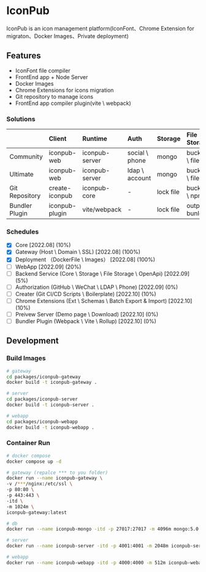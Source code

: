 # IconPub

IconPub is an icon management platform(IconFont、Chrome Extension for migraton、Docker Images、Private deployment)

## Features

- IconFont file compiler
- FrontEnd app + Node Server
- Docker Images
- Chrome Extensions for icons migration
- Git repository to manage icons
- FrontEnd app compiler plugin(vite \ webpack)

### Solutions

|                | Client         | Runtime        | Auth           | Storage   | File Storage   |
| :------------- | :------------- | :------------- | :------------- | :-------- | :------------- |
| Community      | iconpub-web    | iconpub-server | social \ phone | mongo     | bucket \ file  |
| Ultimate       | iconpub-web    | iconpub-server | ldap \ account | mongo     | bucket \ file  |
| Git Repository | create-iconpub | iconpub-core   | -              | lock file | bucket \ npm   |
| Bundler Plugin | iconpub-plugin | vite/webpack   | -              | lock file | output bunlder |

### Schedules

- [x] Core [2022.08] (10%)
- [x] Gateway (Host \ Domain \ SSL) [2022.08] (100%)
- [x] Deployment （DockerFile \ Images） [2022.08] (100%)
- [ ] WebApp [2022.09] (20%)
- [ ] Backend Service (Core \ Storage \ File Storage \ OpenApi) [2022.09] (5%)
- [ ] Authorization (GitHub \ WeChat \ LDAP \ Phone) [2022.09] (0%)
- [ ] Creater (Git CI/CD Scripts \ Boilerplate) [2022.10] (10%)
- [ ] Chrome Extensions (Ext \ Schemas \ Batch Export & Import) [2022.10] (10%)
- [ ] Preivew Server (Demo page \ Download) [2022.10] (0%)
- [ ] Bundler Plugin (Webpack \ Vite \ Rollup) [2022.10] (0%)

## Development

### Build Images

```bash
# gateway
cd packages/iconpub-gateway
docker build -t iconpub-gateway .

# server
cd packages/iconpub-server
docker build -t iconpub-server .

# webapp
cd packages/iconpub-webapp
docker build -t iconpub-webapp .
```

### Container Run

```bash
# docker compose
docker compose up -d
```

```bash
# gateway (repalce *** to you folder)
docker run --name iconpub-gateway \
-v /***/nginx:/etc/ssl \
-p 80:80 \
-p 443:443 \
-itd \
-m 1024m \
iconpub-gateway:latest
```

```bash
# db
docker run --name iconpub-mongo -itd -p 27017:27017 -m 4096m mongo:5.0.8
```

```bash
# server
docker run --name iconpub-server -itd -p 4001:4001 -m 2048m iconpub-server:latest
```

```bash
# webapp
docker run --name iconpub-webapp -itd -p 4000:4000 -m 512m iconpub-webapp:latest
```
